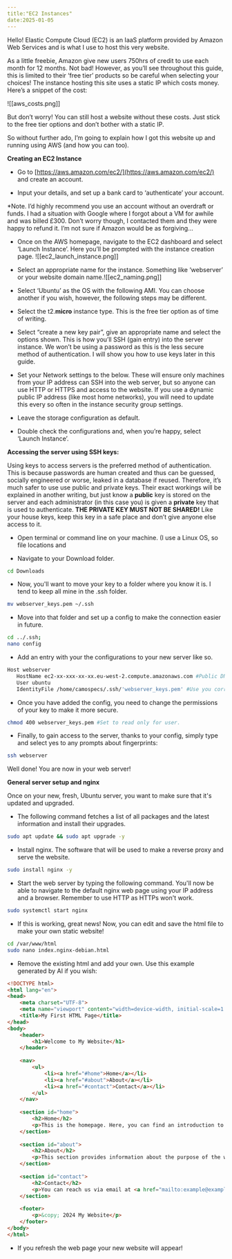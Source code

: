 ```yaml
---
title:"EC2 Instances"
date:2025-01-05
---
```


Hello! Elastic Compute Cloud (EC2) is an IaaS platform provided by Amazon Web Services and is what I use to host this very website.

As a little freebie, Amazon give new users 750hrs of credit to use each month for 12 months. Not bad! However, as you’ll see throughout this guide, this is limited to their ‘free tier’ products so be careful when selecting your choices! The instance hosting this site uses a static IP which costs money. Here’s a snippet of the cost:

![[aws_costs.png]]

But don’t worry! You can still host a website without these costs. Just stick to the free tier options and don’t bother with a static IP.

So without further ado, I’m going to explain how I got this website up and running using AWS (and how you can too).

**Creating an EC2 Instance**

- Go to [https://aws.amazon.com/ec2/](https://aws.amazon.com/ec2/) and create an account.

- Input your details, and set up a bank card to ‘authenticate’ your account.

*Note. I’d highly recommend you use an account without an overdraft or funds. I had a situation with Google where I forgot about a VM for awhile and was billed £300. Don’t worry though, I contacted them and they were happy to refund it. I’m not sure if Amazon would be as forgiving…

- Once on the AWS homepage, navigate to the EC2 dashboard and select ‘Launch Instance’. Here you’ll be prompted with the instance creation page.
![[ec2_launch_instance.png]]
- Select an appropriate name for the instance. Something like ‘webserver’ or your website domain name.![[ec2_naming.png]]
- Select ‘Ubuntu’ as the OS with the following AMI. You can choose another if you wish, however, the following steps may be different.

- Select the t2.**micro** instance type. This is the free tier option as of time of writing.

- Select “create a new key pair”, give an appropriate name and select the options shown. This is how you’ll SSH (gain entry) into the server instance. We won’t be using a password as this is the less secure method of authentication. I will show you how to use keys later in this guide.

- Set your Network settings to the below. These will ensure only machines from your IP address can SSH into the web server, but so anyone can use HTTP or HTTPS and access to the website. If you use a dynamic public IP address (like most home networks), you will need to update this every so often in the instance security group settings.

- Leave the storage configuration as default.

- Double check the configurations and, when you’re happy, select ‘Launch Instance’.

**Accessing the server using SSH keys:**

Using keys to access servers is the preferred method of authentication. This is because passwords are human created and thus can be guessed, socially engineered or worse, leaked in a database if reused. Therefore, it’s much safer to use use public and private keys. Their exact workings will be explained in another writing, but just know a **public** key is stored on the server and each administrator (in this case you) is given a **private** key that is used to authenticate. **THE PRIVATE KEY MUST NOT BE SHARED!** Like your house keys, keep this key in a safe place and don’t give anyone else access to it.

- Open terminal or command line on your machine. (I use a Linux OS, so file locations and 

- Navigate to your Download folder.

```bash
cd Downloads
```

- Now, you'll want to move your key to a folder where you know it is. I tend to keep all mine in the .ssh folder.

```bash
mv webserver_keys.pem ~/.ssh
```

- Move into that folder and set up a config to make the connection easier in future.

```bash
cd ../.ssh;
nano config 
```

- Add an entry with your the configurations to your new server like so.

```bash
Host webserver
   HostName ec2-xx-xxx-xx-xx.eu-west-2.compute.amazonaws.com #Public DNS found on EC2 instance network page.
   User ubuntu
   IdentityFile /home/camospecs/.ssh/'webserver_keys.pem' #Use you correct path.
```

- Once you have added the config, you need to change the permissions of your key to make it more secure.

```bash
chmod 400 webserver_keys.pem #Set to read only for user. 
```

- Finally, to gain access to the server, thanks to your config, simply type and select yes to any prompts about fingerprints:

```bash
ssh webserver
```

Well done! You are now in your web server!

**General server setup and  nginx**

Once on your new, fresh, Ubuntu server, you want to make sure that it's updated and upgraded.

- The following command fetches a list of all packages and the latest information and install their upgrades.

```bash
sudo apt update && sudo apt upgrade -y
```

- Install nginx. The software that will be used to make a reverse proxy and serve the website.

```bash
sudo install nginx -y
```

- Start the web server by typing the following command. You'll now be able to navigate to the default nginx web page using your IP address and a browser. Remember to use HTTP as HTTPs won't work.

```bash
sudo systemctl start nginx
```

- If this is working, great news! Now, you can edit and save the html file to make your own static website!

```bash
cd /var/www/html
sudo nano index.nginx-debian.html

```

- Remove the existing html and add your own. Use this example generated by AI if you wish:
 
```html
<!DOCTYPE html>
<html lang="en">
<head>
    <meta charset="UTF-8">
    <meta name="viewport" content="width=device-width, initial-scale=1.0">
    <title>My First HTML Page</title>
</head>
<body>
    <header>
        <h1>Welcome to My Website</h1>
    </header>
    
    <nav>
        <ul>
            <li><a href="#home">Home</a></li>
            <li><a href="#about">About</a></li>
            <li><a href="#contact">Contact</a></li>
        </ul>
    </nav>
    
    <section id="home">
        <h2>Home</h2>
        <p>This is the homepage. Here, you can find an introduction to the website.</p>
    </section>
    
    <section id="about">
        <h2>About</h2>
        <p>This section provides information about the purpose of the website and its creators.</p>
    </section>
    
    <section id="contact">
        <h2>Contact</h2>
        <p>You can reach us via email at <a href="mailto:example@example.com">example@example.com</a>.</p>
    </section>
    
    <footer>
        <p>&copy; 2024 My Website</p>
    </footer>
</body>
</html>

```

- If you refresh the web page your new website will appear!
